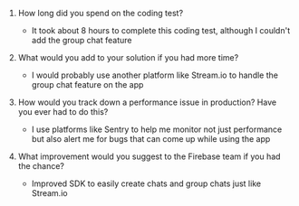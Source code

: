 
1. How long did you spend on the coding test?
    - It took about 8 hours to complete this coding test, although I couldn't add the group chat feature

2. What would you add to your solution if you had more time?
   - I would probably use another platform like Stream.io to handle the group chat feature on the app

3. How would you track down a performance issue in production? Have you ever had to do
   this?
   - I use platforms like Sentry to help me monitor not just performance but also alert me for bugs that can come up while using the app

4. What improvement would you suggest to the Firebase team if you had the chance?
   - Improved SDK to easily create chats and group chats just like Stream.io